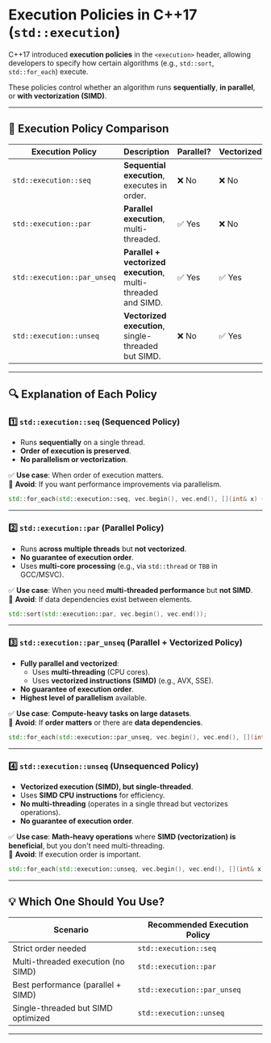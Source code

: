 # Execution Policies in C++17 (`std::execution`)

C++17 introduced **execution policies** in the `<execution>` header, allowing developers to specify how certain algorithms (e.g., `std::sort`, `std::for_each`) execute.

These policies control whether an algorithm runs **sequentially**, **in parallel**, or **with vectorization (SIMD)**.

---

## 📌 Execution Policy Comparison

| Execution Policy            | Description                                                   | Parallel? | Vectorized? |
| --------------------------- | ------------------------------------------------------------- | --------- | ----------- |
| `std::execution::seq`       | **Sequential execution**, executes in order.                  | ❌ No      | ❌ No        |
| `std::execution::par`       | **Parallel execution**, multi-threaded.                       | ✅ Yes     | ❌ No        |
| `std::execution::par_unseq` | **Parallel + vectorized execution**, multi-threaded and SIMD. | ✅ Yes     | ✅ Yes       |
| `std::execution::unseq`     | **Vectorized execution**, single-threaded but SIMD.           | ❌ No      | ✅ Yes       |

---

## 🔍 Explanation of Each Policy

### 1️⃣ `std::execution::seq` (Sequenced Policy)

- Runs **sequentially** on a single thread.
- **Order of execution is preserved**.
- **No parallelism or vectorization**.

✅ **Use case**: When order of execution matters.  
🚫 **Avoid**: If you want performance improvements via parallelism.

```cpp
std::for_each(std::execution::seq, vec.begin(), vec.end(), [](int& x) { x *= 2; });
```

---

### 2️⃣ `std::execution::par` (Parallel Policy)

- Runs **across multiple threads** but **not vectorized**.
- **No guarantee of execution order**.
- Uses **multi-core processing** (e.g., via `std::thread` or `TBB` in GCC/MSVC).

✅ **Use case**: When you need **multi-threaded performance** but **not SIMD**.  
🚫 **Avoid**: If data dependencies exist between elements.

```cpp
std::sort(std::execution::par, vec.begin(), vec.end());
```

---

### 3️⃣ `std::execution::par_unseq` (Parallel + Vectorized Policy)

- **Fully parallel and vectorized**:
  - Uses **multi-threading** (CPU cores).
  - Uses **vectorized instructions (SIMD)** (e.g., AVX, SSE).
- **No guarantee of execution order**.
- **Highest level of parallelism** available.

✅ **Use case**: **Compute-heavy tasks on large datasets**.  
 🚫 **Avoid**: If **order matters** or there are **data dependencies**.

```cpp
std::for_each(std::execution::par_unseq, vec.begin(), vec.end(), [](int& x) { x *= 2; });
```

---

### 4️⃣ `std::execution::unseq` (Unsequenced Policy)

- **Vectorized execution (SIMD), but single-threaded**.
- Uses **SIMD CPU instructions** for efficiency.
- **No multi-threading** (operates in a single thread but vectorizes operations).
- **No guarantee of execution order**.

✅ **Use case**: **Math-heavy operations** where **SIMD (vectorization) is beneficial**, but you don't need multi-threading.  
🚫 **Avoid**: If execution order is important.

```cpp
std::for_each(std::execution::unseq, vec.begin(), vec.end(), [](int& x) { x *= 2; });
```

---

## 💡 Which One Should You Use?

| **Scenario**                       | **Recommended Execution Policy** |
| ---------------------------------- | -------------------------------- |
| Strict order needed                | `std::execution::seq`            |
| Multi-threaded execution (no SIMD) | `std::execution::par`            |
| Best performance (parallel + SIMD) | `std::execution::par_unseq`      |
| Single-threaded but SIMD optimized | `std::execution::unseq`          |

---
